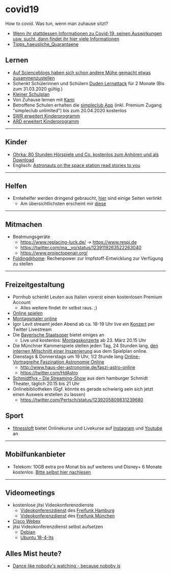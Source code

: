 # covid19
How to covid. Was tun, wenn man zuhause sitzt?

* [Wenn ihr stattdessen Informationen zu Covid-19, seinen Auswirkungen usw. sucht, dann findet ihr hier viele Informationen](https://github.com/cwoomi/cert-covid19)
* [Tipps_haeusliche_Quarantaene](https://www.bbk.bund.de/SharedDocs/Downloads/BBK/DE/Publikationen/Broschueren_Flyer/Tipps_%20haeusliche_Quarantaene.pdf?__blob=publicationFile)

## Lernen
* [Auf Scienceblogs haben sich schon andere Mühe gemacht etwas zusammenzustellen](http://scienceblogs.de/meertext/2020/03/16/corona-homeschooling-link-sammlung-und-ideen-fuer-unterrichtsersatz-zu-hause/)
* Schenkt Schülerinnen und Schülern [Duden Lernattack](https://learnattack.de/corona) für 2 Monate (Bis zum 31.03.2020 gültig.)
* [Kleiner Schulplan](https://twitter.com/hessophanes_/status/1239099719441428480)
* Von Zuhause lernen mit [Kami](https://blog.kamiapp.com/remote-learning-with-kami-during-school-shutdowns/)
* Betroffene Schulen erhalten die [simpleclub App](https://support.simpleclub.com/de/articles/3793519-schulschliessung-wegen-corona-virus) (inkl. Premium Zugang "simpleclub unlimited") bis zum 20.04.2020 kostenlos
* [SWR erweitert Kinderprogramm](https://www.presseportal.de/pm/7169/4547135)
* [ARD erweitert Kinderprogramm](https://www.tagesschau.de/inland/corona-kinderprogramm-101.html)

----

## Kinder
* [Ohrka: 80 Stunden Hörspiele und Co. kostenlos zum Anhören und als Download](https://www.ohrka.de/)
* Englisch: [Astronauts on the space station read stories to you](https://storytimefromspace.com/library/)

----

## Helfen
* Erntehelfer werden dringend gebraucht, [hier](https://www.blhv.de/bauer-sucht-hilfe) sind einige Seiten verlinkt
  * Am übersichtlichsten erscheint mir [diese](https://www.daslandhilft.de)

----

## Mitmachen
* Beatmungsgeräte
  * https://www.replacing-luck.de/ -> https://www.respi.de
  * https://twitter.com/ma__vo/status/1239119263522263040
  * https://www.projectopenair.org/
* [Folding@home](https://foldingathome.org/2020/02/27/foldinghome-takes-up-the-fight-against-covid-19-2019-ncov/): Rechenpower zur Impfstoff-Entwicklung zur Verfügung zu stellen

----

## Freizeitgestaltung
* Pornhub schenkt Leuten aus Italien vorerst einen kostenlosen Premium Account
  * Alles weitere findet ihr selbst raus. ;)
* [Online spielen](https://twitter.com/JackPackTV/status/1239199850924781568)
* [Montagsmaler online](https://skribbl.io/)
* Igor Levit streamt jeden Abend ab ca. 18-19 Uhr live ein [Konzert](https://twitter.com/igorpianist) per Twitter Livestream
* Die [Bayerische Staatsoper](https://www.staatsoper.de/stream/) bietet einiges an
  * Live und kostenlos: [Montagskonzerte](www.staatsoper.tv) ab 23. März 20.15 Uhr
* Die Münchner Kammerspiele stellen jeden Tag, 24 Stunden lang, [den internen Mitschnitt einer Inszenierung](https://www.muenchner-kammerspiele.de) aus dem Spielplan online.
* Dienstags & Donnerstags um 19 Uhr, 1/2 Stunde lang [Online-Vortragreihe Faszination Astronomie Online](https://www.youtube.com/watch?v=ztvg7jjSBrI)
  * http://www.haus-der-astronomie.de/faszi-astro-online
  * https://twitter.com/HdAstro
* [Schmidtflyx – Die Streaming-Show](https://www.tivoli.de/programm-tickets/schmidtflyx-die-streaming-show/) aus dem hamburger Schmidt Theater, täglich 20.15 bis 21 Uhr  
* Onlinebibliotheken (Ggf. könnte es gerade schwierig sein sich jetzt einen Ausweis erstellen zu lassen)
  * https://twitter.com/Pertsch/status/1239205809831239680
  
 ## Sport
 * [fitnessloft](https://fitnessloft.de/gesundbleiben/) bietet Onlinekurse und Livekurse auf [Instagram](https://www.instagram.com/fitnessloft_deutschland/) und [Youtube](https://www.youtube.com/channel/UC5O0A8UBygINTw3lDt1XZdw) an
----

## Mobilfunkanbieter
* Telekom: 10GB extra pro Monat bis auf weiteres und Disney+ 6 Monate *kostenlos*. [Bitte selbst hier nachlesen](http://telekom.de/wir-verbinden)

----

## Videomeetings
* kostenlose jitsi Videokonferenzdienste
  * [Videokonferenzdienst](https://jitsi.hamburg.freifunk.net/) des [Freifunk Hamburg](https://twitter.com/FreifunkHH)
  * [Videokonferenzdienst](https://meet.ffmuc.net/) des [Freifunk München](https://twitter.com/FreifunkMUC)
* [Cisco Webex](https://help.webex.com/de-de/n80v1rcb/Cisco-Webex-Available-Free-in-These-Countries-COVID-19-Response)
* jitsi Videokonferenzdienst selbst aufsetzen
  * [Debian](https://jalogisch.de/2020/make-videochat-available-installation-of-jitsi-on-debian/)
  * [Ubuntu 18-4-lts](https://www.vultr.com/docs/how-to-install-jitsi-meet-on-ubuntu-18-04-lts)

## Alles Mist heute?
* [Dance like nobody's watching - because noboby is](https://youtu.be/HLbKBifZoc8)
